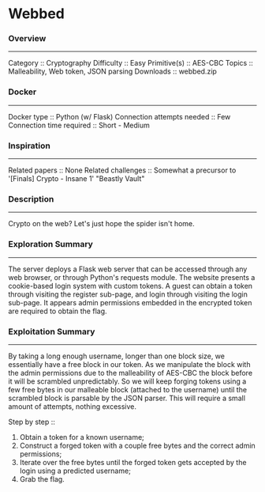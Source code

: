 # Webbed

### Overview
---
Category 		:: Cryptography
Difficulty		:: Easy
Primitive(s)	:: AES-CBC
Topics			:: Malleability, Web token, JSON parsing
Downloads		:: webbed.zip

### Docker
---
Docker type 				:: Python (w/ Flask)
Connection attempts needed 	:: Few
Connection time required   	:: Short - Medium

### Inspiration
---
Related papers		:: None
Related challenges	:: Somewhat a precursor to '[Finals] Crypto - Insane 1' "Beastly Vault"

### Description
---
Crypto on the web? Let's just hope the spider isn't home.
<!-- insert netcat address -->
<!-- insert file downloads -->

### Exploration Summary
---
The server deploys a Flask web server that can be accessed through any web browser, or through Python's requests module. The website presents a cookie-based login system with custom tokens. A guest can obtain a token through visiting the register sub-page, and login through visiting the login sub-page. It appears admin permissions embedded in the encrypted token are required to obtain the flag.


### Exploitation Summary
---
By taking a long enough username, longer than one block size, we essentially have a free block in our token. As we manipulate the block with the admin permissions due to the malleability of AES-CBC the block before it will be scrambled unpredictably. So we will keep forging tokens using a few free bytes in our malleable block (attached to the username) until the scrambled block is parsable by the JSON parser. This will require a small amount of attempts, nothing excessive.


Step by step ::
1. Obtain a token for a known username;
2. Construct a forged token with a couple free bytes and the correct admin permissions;
3. Iterate over the free bytes until the forged token gets accepted by the login using a predicted username;
4. Grab the flag.
